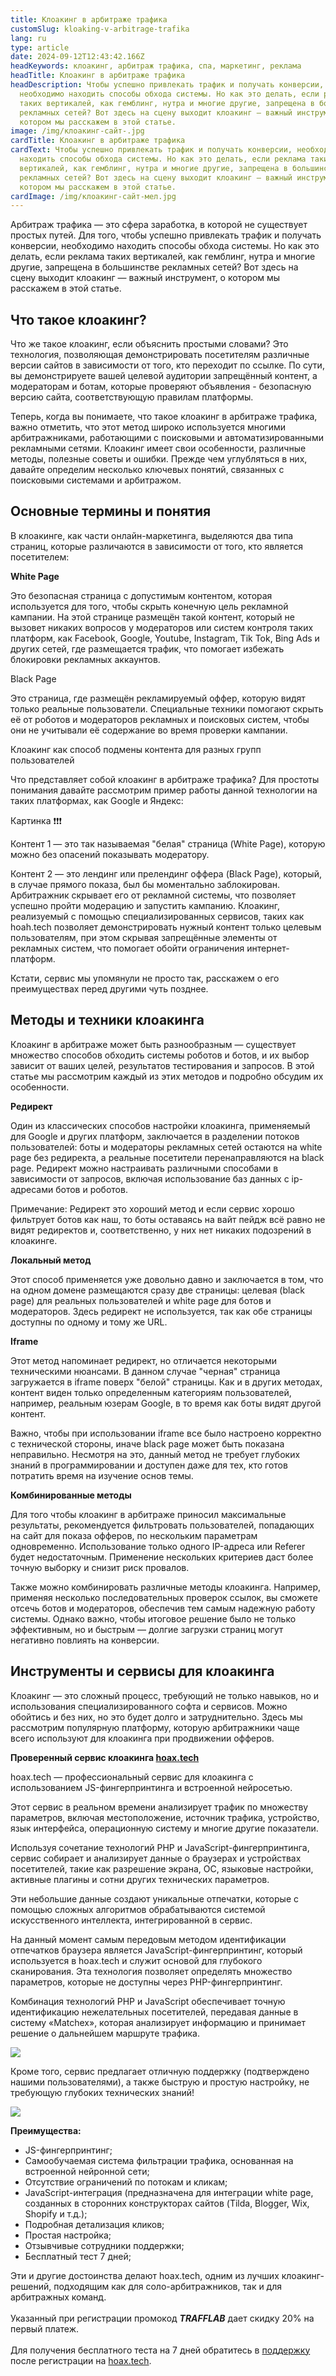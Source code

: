 ```yaml
---
title: Клоакинг в арбитраже трафика
customSlug: kloaking-v-arbitrage-trafika
lang: ru
type: article
date: 2024-09-12T12:43:42.166Z
headKeywords: клоакинг, арбитраж трафика, спа, маркетинг, реклама
headTitle: Клоакинг в арбитраже трафика
headDescription: Чтобы успешно привлекать трафик и получать конверсии,
  необходимо находить способы обхода системы. Но как это делать, если реклама
  таких вертикалей, как гемблинг, нутра и многие другие, запрещена в большинстве
  рекламных сетей? Вот здесь на сцену выходит клоакинг — важный инструмент, о
  котором мы расскажем в этой статье.
image: /img/клоакинг-сайт-.jpg
cardTitle: Клоакинг в арбитраже трафика
cardText: Чтобы успешно привлекать трафик и получать конверсии, необходимо
  находить способы обхода системы. Но как это делать, если реклама таких
  вертикалей, как гемблинг, нутра и многие другие, запрещена в большинстве
  рекламных сетей? Вот здесь на сцену выходит клоакинг — важный инструмент, о
  котором мы расскажем в этой статье.
cardImage: /img/клоакинг-сайт-мел.jpg
---
```

Арбитраж трафика — это сфера заработка, в которой не существует простых путей. Для того, чтобы успешно привлекать трафик и получать конверсии, необходимо находить способы обхода системы. Но как это делать, если реклама таких вертикалей, как гемблинг, нутра и многие другие, запрещена в большинстве рекламных сетей? Вот здесь на сцену выходит клоакинг — важный инструмент, о котором мы расскажем в этой статье.

## Что такое клоакинг?

Что же такое клоакинг, если объяснить простыми словами? Это технология, позволяющая демонстрировать посетителям различные версии сайтов в зависимости от того, кто переходит по ссылке. По сути, вы демонстрируете вашей целевой аудитории запрещённый контент, а модераторам и ботам, которые проверяют объявления - безопасную версию сайта, соответствующую правилам платформы.

Теперь, когда вы понимаете, что такое клоакинг в арбитраже трафика, важно отметить, что этот метод широко используется многими арбитражниками, работающими с поисковыми и автоматизированными рекламными сетями. Клоакинг имеет свои особенности, различные методы, полезные советы и ошибки. Прежде чем углубляться в них, давайте определим несколько ключевых понятий, связанных с поисковыми системами и арбитражом.

## Основные термины и понятия

В клоакинге, как части онлайн-маркетинга, выделяются два типа страниц, которые различаются в зависимости от того, кто является посетителем:

**White Page**

Это безопасная страница с допустимым контентом, которая используется для того, чтобы скрыть конечную цель рекламной кампании. На этой странице размещён такой контент, который не вызовет никаких вопросов у модераторов или систем контроля таких платформ, как Facebook, Google, Youtube, Instagram, Tik Tok, Bing Ads и других сетей, где размещается трафик, что помогает избежать блокировки рекламных аккаунтов.

Black Page

Это страница, где размещён рекламируемый оффер, которую видят только реальные пользователи. Специальные техники помогают скрыть её от роботов и модераторов рекламных и поисковых систем, чтобы они не учитывали её содержание во время проверки кампании.

Клоакинг как способ подмены контента для разных групп пользователей

Что представляет собой клоакинг в арбитраже трафика? Для простоты понимания давайте рассмотрим пример работы данной технологии на таких платформах, как Google и Яндекс:

Картинка ❗️❗️❗️

Контент 1 — это так называемая "белая" страница (White Page), которую можно без опасений показывать модератору. 

Контент 2 — это лендинг или прелендинг оффера (Black Page), который, в случае прямого показа, был бы моментально заблокирован. Арбитражник скрывает его от рекламной системы, что позволяет успешно пройти модерацию и запустить кампанию. Клоакинг, реализуемый с помощью специализированных сервисов, таких как hoah.tech позволяет демонстрировать нужный контент только целевым пользователям, при этом скрывая запрещённые элементы от рекламных систем, что помогает обойти ограничения интернет-платформ.

Кстати, сервис мы упомянули не просто так, расскажем о его преимуществах перед другими чуть позднее.

## Методы и техники клоакинга

Клоакинг в арбитраже может быть разнообразным — существует множество способов обходить системы роботов и ботов, и их выбор зависит от ваших целей, результатов тестирования и запросов. В этой статье мы рассмотрим каждый из этих методов и подробно обсудим их особенности.

**Редирект**

Один из классических способов настройки клоакинга, применяемый для Google и других платформ, заключается в разделении потоков пользователей: боты и модераторы рекламных сетей остаются на white page без редиректа, а реальные посетители перенаправляются на black page. Редирект можно настраивать различными способами в зависимости от запросов, включая использование баз данных с ip-адресами ботов и роботов. 

Примечание: Редирект это хороший метод и если сервис хорошо фильтрует ботов как наш, то боты оставаясь на вайт пейдж всё равно не видят редиректов и, соответственно, у них нет никаких подозрений в клоакинге.

**Локальный метод**

Этот способ применяется уже довольно давно и заключается в том, что на одном домене размещаются сразу две страницы: целевая (black page) для реальных пользователей и white page для ботов и модераторов. Здесь редирект не используется, так как обе страницы доступны по одному и тому же URL.

**Iframe**

Этот метод напоминает редирект, но отличается некоторыми техническими нюансами. В данном случае "черная" страница загружается в iframe поверх "белой" страницы. Как и в других методах, контент виден только определенным категориям пользователей, например, реальным юзерам Google, в то время как боты видят другой контент.

Важно, чтобы при использовании iframe все было настроено корректно с технической стороны, иначе black page может быть показана неправильно. Несмотря на это, данный метод не требует глубоких знаний в программировании и доступен даже для тех, кто готов потратить время на изучение основ темы.

**Комбинированные методы**

Для того чтобы клоакинг в арбитраже приносил максимальные результаты, рекомендуется фильтровать пользователей, попадающих на сайт для показа офферов, по нескольким параметрам одновременно. Использование только одного IP-адреса или Referer будет недостаточным. Применение нескольких критериев даст более точную выборку и снизит риск провалов.

Также можно комбинировать различные методы клоакинга. Например, применяя несколько последовательных проверок ссылок, вы сможете отсечь ботов и модераторов, обеспечив тем самым надежную работу системы. Однако важно, чтобы итоговое решение было не только эффективным, но и быстрым — долгие загрузки страниц могут негативно повлиять на конверсии.

## Инструменты и сервисы для клоакинга

Клоакинг — это сложный процесс, требующий не только навыков, но и использования специализированного софта и сервисов. Можно обойтись и без них, но это будет долго и затруднительно. Здесь мы рассмотрим популярную платформу, которую арбитражники чаще всего используют для клоакинга при продвижении офферов. 

**Проверенный сервис клоакинга [hoax.tech](https://hoax.tech/main?promo=TRAFFLAB)**  

hoax.tech — профессиональный сервис для клоакинга с использованием JS-фингерпринтинга и встроенной нейросетью.

Этот сервис в реальном времени анализирует трафик по множеству параметров, включая местоположение, источник трафика, устройство, язык интерфейса, операционную систему и многие другие показатели.

Используя сочетание технологий PHP и JavaScript-фингерпринтинга, сервис собирает и анализирует данные о браузерах и устройствах посетителей, такие как разрешение экрана, ОС, языковые настройки, активные плагины и сотни других технических параметров.

Эти небольшие данные создают уникальные отпечатки, которые с помощью сложных алгоритмов обрабатываются системой искусственного интеллекта, интегрированной в сервис.

На данный момент самым передовым методом идентификации отпечатков браузера является JavaScript-фингерпринтинг, который используется в hoax.tech и служит основой для глубокого сканирования. Эта технология позволяет определять множество параметров, которые не доступны через PHP-фингерпринтинг.

Комбинация технологий PHP и JavaScript обеспечивает точную идентификацию нежелательных посетителей, передавая данные в систему «Matchex», которая анализирует информацию и принимает решение о дальнейшем маршруте трафика.

![](/img/090.jpg)

Кроме того, сервис предлагает отличную поддержку (подтверждено нашими пользователями), а также быструю и простую настройку, не требующую глубоких технических знаний!

![](/img/091.jpg)

**Преимущества:**

* JS-фингерпринтинг;
* Самообучаемая система фильтрации трафика, основанная на встроенной нейронной сети;
* Отсутствие ограничений по потокам и кликам;
* JavaScript-интеграция (предназначена для интеграции white page, созданных в сторонних конструкторах сайтов (Tilda, Blogger, Wix, Shopify и т.д.);
* Подробная детализация кликов;
* Простая настройка;
* Отзывчивые сотрудники поддержки;
* Бесплатный тест 7 дней;

Эти и другие достоинства делают hoax.tech, одним из лучших клоакинг-решений, подходящим как для соло-арбитражников, так и для арбитражных команд.\
\
Указанный при регистрации промокод ***TRAFFLAB*** дает скидку 20% на первый платеж.\
\
Для получения бесплатного теста на 7 дней обратитесь в [поддержку](https://t.me/hoaxtech_team) после регистрации на [hoax.tech](https://hoax.tech/main?promo=TRAFFLAB).